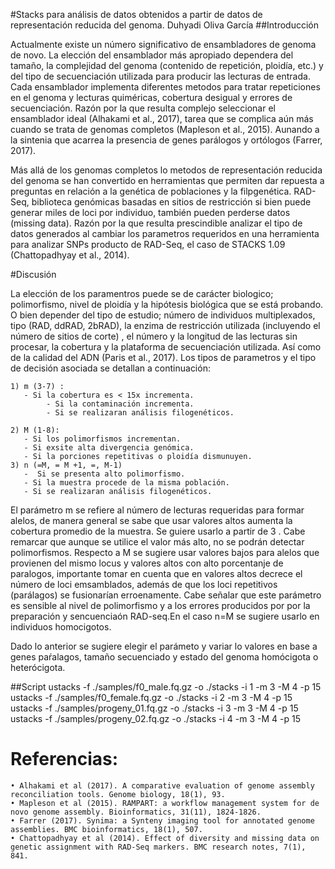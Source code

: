 #Stacks para análisis de datos obtenidos a partir de datos de representación reducida del genoma. 
Duhyadi Oliva García
##Introducción

Actualmente existe un número significativo de ensambladores de genoma de novo. La elección del ensamblador más apropiado dependera del tamaño, la complejidad del genoma (contenido de repetición, ploidía, etc.)  y del tipo de secuenciación utilizada para producir las lecturas de entrada. Cada ensamblador implementa diferentes metodos para tratar repeticiones en el genoma y lecturas quiméricas, cobertura desigual y errores de secuenciación. Razón por la que resulta complejo seleccionar el ensamblador ideal (Alhakami et al., 2017), tarea que se complica aún más cuando se trata de genomas completos (Mapleson et al., 2015). Aunando a la sintenia que acarrea la presencia de genes parálogos y ortólogos (Farrer, 2017).

Más allá de los genomas completos lo metodos de representación reducida del genoma se han  convertido en herramientas que permiten dar repuesta a preguntas en relación a la genética de poblaciones y la filpgenética. RAD-Seq, biblioteca genómicas basadas en sitios de restricción si bien  puede generar miles de loci por individuo, también pueden perderse datos (missing data). Razón por la que resulta prescindible analizar el tipo de datos generados al cambiar los parametros requeridos en una herramienta para analizar SNPs producto de RAD-Seq, el caso de STACKS 1.09 (Chattopadhyay
et al., 2014).

#Discusión

   La elección de los paramentros puede se de carácter biologico;   polimorfismo, nivel de ploidía y la hipótesis biológica que se está probando. O bien depender del tipo de estudio; número de individuos multiplexados, tipo (RAD, ddRAD, 2bRAD), la enzima de restricción utilizada (incluyendo el número de sitios de corte) , el número y la longitud de las lecturas sin procesar, la cobertura y  la plataforma de secuenciación utilizada. Así como de la calidad del ADN (Paris et al., 2017). Los tipos de parametros y  el tipo de decisión asociada se detallan a continuación:

    1) m (3-7) :
       - Si la cobertura es < 15x incrementa.
            - Si la contaminación incrementa.
            - Si se realizaran análisis filogenéticos.

    2) M (1-8):
       - Si los polimorfismos incrementan.
       - Si exsite alta divergencia genómica.
       - Si la porciones repetitivas o ploidía dismunuyen.
    3) n (=M, = M +1, =, M-1)
       -  Si se presenta alto polimorfismo.
       - Si la muestra procede de la misma población.
       - Si se realizaran análisis filogenéticos.

El parámetro m se refiere al número de lecturas requeridas para formar alelos, de manera general se sabe que usar valores altos aumenta la cobertura promedio de la muestra. Se guiere usarlo a partir de 3 . Cabe remarcar que aunque se utilice el valor más alto, no se podrán detectar polimorfismos. Respecto a M se sugiere usar valores bajos para alelos que provienen del mismo locus y valores altos con alto porcentanje de paralogos, importante tomar en cuenta que en valores altos decrece el número de loci emsamblados, además de que los loci repetitivos (parálagos)  se fusionarían erroenamente. Cabe señalar que este parámetro es sensible al nivel de polimorfismo y a los errores producidos por por la preparación y sencuenciaón RAD-seq.En el caso n=M se sugiere usarlo en individuos homocigotos.

Dado lo anterior se sugiere elegir el parámeto y variar lo valores  en base a genes paŕalagos, tamaño  secuenciado y estado del genoma homócigota o heterócigota.

##Script
ustacks -f ./samples/f0_male.fq.gz -o ./stacks -i 1 -m 3 -M 4 -p 15
 ustacks -f ./samples/f0_female.fq.gz -o ./stacks -i 2 -m 3 -M 4 -p 15
 ustacks -f ./samples/progeny_01.fq.gz -o ./stacks -i 3 -m 3 -M 4 -p 15
ustacks -f ./samples/progeny_02.fq.gz -o ./stacks -i 4 -m 3 -M 4 -p 15

# Referencias:
    • Alhakami et al (2017). A comparative evaluation of genome assembly reconciliation tools. Genome biology, 18(1), 93.
    • Mapleson et al (2015). RAMPART: a workflow management system for de novo genome assembly. Bioinformatics, 31(11), 1824-1826.
    • Farrer (2017). Synima: a Synteny imaging tool for annotated genome assemblies. BMC bioinformatics, 18(1), 507.
    • Chattopadhyay et al (2014). Effect of diversity and missing data on genetic assignment with RAD-Seq markers. BMC research notes, 7(1), 841.
